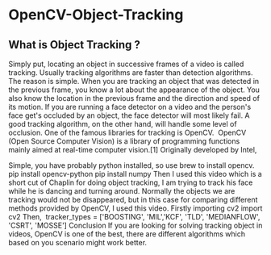 ﻿# OpenCV-Object-Tracking
## What is Object Tracking ?

Simply put, locating an object in successive frames of a video is called tracking.
Usually tracking algorithms are faster than detection algorithms. The reason is simple. When you are tracking an object that was detected in the previous frame, you know a lot about the appearance of the object.
You also know the location in the previous frame and the direction and speed of its motion.
If you are running a face detector on a video and the person's face get's occluded by an object, the face detector will most likely fail. A good tracking algorithm, on the other hand, will handle some level of occlusion.
One of the famous libraries for tracking is OpenCV. 
OpenCV (Open Source Computer Vision) is a library of programming functions mainly aimed at real-time computer vision.[1] Originally developed by Intel,

Simple, you have probably python installed, so use brew to install opencv.
pip install opencv-python
pip install numpy
Then I used this video which is a short cut of Chaplin for doing object tracking, I am trying to track his face while he is dancing and turning around.
Normally the objects we are tracking would not be disappeared, but in this case for comparing different methods provided by OpenCV, I used this video.
Firstly importing cv2
import cv2
Then, 
tracker_types = ['BOOSTING', 'MIL','KCF', 'TLD', 'MEDIANFLOW', 'CSRT', 'MOSSE']
Conclusion
If you are looking for solving tracking object in videos, OpenCV is one of the best, there are different algorithms which based on you scenario might work better.
